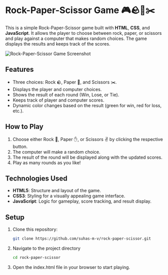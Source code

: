 # Rock-Paper-Scissor Game 🎮🪨📃✂️

This is a simple Rock-Paper-Scissor game built with **HTML**, **CSS**, and **JavaScript**. It allows the player to choose between rock, paper, or scissors and play against a computer that makes random choices. The game displays the results and keeps track of the scores.

![Rock-Paper-Scissor Game Screenshot](./screenshot.png)

## Features

- Three choices: Rock 🪨, Paper 📃, and Scissors ✂️.
- Displays the player and computer choices.
- Shows the result of each round (Win, Lose, or Tie).
- Keeps track of player and computer scores.
- Dynamic color changes based on the result (green for win, red for loss, etc.).

## How to Play

1. Choose either Rock 👊, Paper ✋, or Scissors ✌️ by clicking the respective button.
2. The computer will make a random choice.
3. The result of the round will be displayed along with the updated scores.
4. Play as many rounds as you like!

## Technologies Used

- **HTML5**: Structure and layout of the game.
- **CSS3**: Styling for a visually appealing game interface.
- **JavaScript**: Logic for gameplay, score tracking, and result display.

## Setup

1. Clone this repository:
   ```bash
   git clone https://github.com/suhas-m-v/rock-paper-scissor.git
2. Navigate to the project directory
   ```bash
   cd rock-paper-scissor
3. Open the index.html file in your browser to start playing.
   
